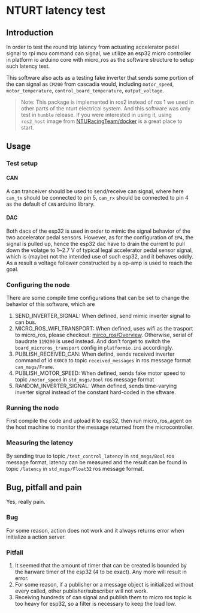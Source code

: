 # NTURT latency test

## Introduction

In order to test the round trip latency from actuating accelerator pedel signal to rpi mcu command can signal, we utilize an esp32 micro controller in platform io arduino core with micro_ros as the software structure to setup such latency test.

This software also acts as a testing fake inverter that sends some portion of the can signal as `CM200` from cascadia would, including `motor_speed`, `motor_temperature`, `control_board_temperature`, `output_voltage`.


> Note: This package is implemented in ros2 instead of ros 1 we used in other parts of the nturt electrical system. And this software was only test in `humble` release. If you were interested in using it, using `ros2_host` image from [NTURacingTeam/docker](https://github.com/NTURacingTeam/docker) is a great place to start.

## Usage

### Test setup

#### CAN

A can tranceiver should be used to send/receive can signal, where here `can_tx` should be connected to pin 5, `can_rx` should be connected to pin 4 as the default of `CAN` arduino library.

#### DAC

Both dacs of the esp32 is used in order to mimic the signal behavior of the two accelerator pedal sensors. However, as for the configuration of `EP4`, the signal is pulled up, hence the esp32 dac have to drain the current to pull down the volatge to 1~2.7 V of typical legal accelerator pedal sensor signal, which is (maybe) not the intended use of such esp32, and it behaves oddly. As a result a voltage follower constructed by a op-amp is used to reach the goal.

### Configuring the node

There are some compile time configurations that can be set to change the behavior of this software, which are

1. SEND_INVERTER_SIGNAL: When defined, send mimic inverter signal to can bus.
2. MICRO_ROS_WIFI_TRANSPORT: When defined, uses wifi as the trasport to micro_ros, please checkout: [mirco_ros/Overview](https://micro.ros.org/docs/tutorials/advanced/overview/). Otherwise, serial of baudrate `119200` is used instead. And don't forget to switch the `board_microros_transport` config in `platformio.ini` accordingly.
3. PUBLISH_RECEIVED_CAN: When defind, sends received inverter command of id `0X0C0` to topic `received_messages` in ros message format `can_msgs/Frame`.
4. PUBLISH_MOTOR_SPEED: When defined, sends fake motor speed to topic `/motor_speed` in `std_msgs/Bool` ros message format
5. RANDOM_INVERTER_SIGNAL: When defined, sends time-varying inverter signal instead of the constant hard-coded in the sftware.

### Running the node

First compile the code and upload it to esp32, then run micro_ros_agent on the host machine to monitor the message returned from the microcontroller.

### Measuring the latency

By sending true to topic `/test_control_latency` in `std_msgs/Bool` ros message format, latency can be measured and the result can be found in topic `/latency` in `std_msgs/Float32` ros message format.

## Bug, pitfall and pain

Yes, really pain.

### Bug

For some reason, action does not work and it always returns error when initialize a action server.

### Pitfall

1. It seemed that the amount of timer that can be created is bounded by the harware timer of the esp32 (4 to be exact). Any more will result in error.
2. For some reason, if a publisher or a message object is initialized without every called, other publisher/subscriber will not work.
3. Receiving hundreds of can signal and publish them to micro ros topic is too heavy for esp32, so a filter is necessary to keep the load low.
